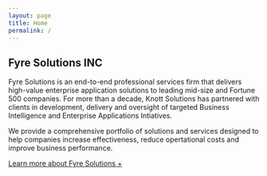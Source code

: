 ```yaml
---
layout: page
title: Home
permalink: /
---
```


## Fyre Solutions INC

Fyre Solutions is an end-to-end professional services firm that delivers high-value enterprise application solutions to leading mid-size and Fortune 500 companies. For more than a decade, Knott Solutions has partnered with clients in development, delivery and oversight of targeted Business Intelligence and Enterprise Applications Intiatives.

We provide a comprehensive portfolio of solutions and services designed to help companies increase effectiveness, reduce opertational costs and improve business performance.

[Learn more about Fyre Solutions +](/about)